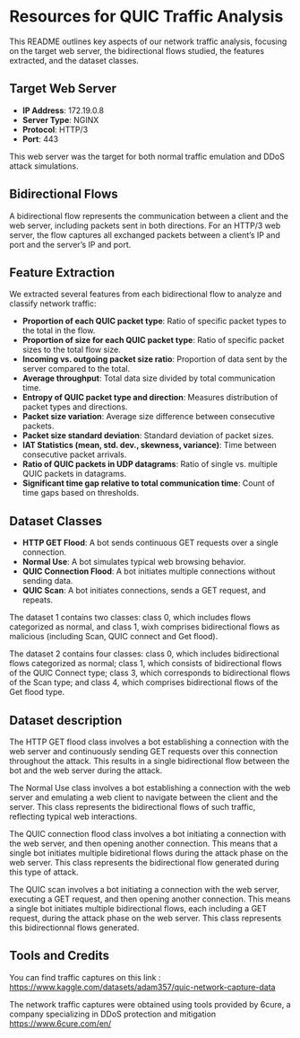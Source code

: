 # Resources for QUIC Traffic Analysis

This README outlines key aspects of our network traffic analysis, focusing on the target web server, the bidirectional flows studied, the features extracted, and the dataset classes.

## Target Web Server

- **IP Address**: 172.19.0.8
- **Server Type**: NGINX
- **Protocol**: HTTP/3
- **Port**: 443

This web server was the target for both normal traffic emulation and DDoS attack simulations.

## Bidirectional Flows

A bidirectional flow represents the communication between a client and the web server, including packets sent in both directions. For an HTTP/3 web server, the flow captures all exchanged packets between a client’s IP and port and the server’s IP and port.

## Feature Extraction

We extracted several features from each bidirectional flow to analyze and classify network traffic:

- **Proportion of each QUIC packet type**: Ratio of specific packet types to the total in the flow.
- **Proportion of size for each QUIC packet type**: Ratio of specific packet sizes to the total flow size.
- **Incoming vs. outgoing packet size ratio**: Proportion of data sent by the server compared to the total.
- **Average throughput**: Total data size divided by total communication time.
- **Entropy of QUIC packet type and direction**: Measures distribution of packet types and directions.
- **Packet size variation**: Average size difference between consecutive packets.
- **Packet size standard deviation**: Standard deviation of packet sizes.
- **IAT Statistics (mean, std. dev., skewness, variance)**: Time between consecutive packet arrivals.
- **Ratio of QUIC packets in UDP datagrams**: Ratio of single vs. multiple QUIC packets in datagrams.
- **Significant time gap relative to total communication time**: Count of time gaps based on thresholds.

## Dataset Classes

- **HTTP GET Flood**: A bot sends continuous GET requests over a single connection.
- **Normal Use**: A bot simulates typical web browsing behavior.
- **QUIC Connection Flood**: A bot initiates multiple connections without sending data.
- **QUIC Scan**: A bot initiates connections, sends a GET request, and repeats.

The dataset 1 contains two classes: class 0, which includes flows categorized as normal, and class 1, wixh comprises bidirectional flows as malicious (including Scan, QUIC connect and Get flood).

The dataset 2 contains four classes: class 0, which includes bidirectional flows categorized as normal; class 1, which consists of bidirectional flows of the QUIC Connect type; class 3, which corresponds to bidirectional flows of the Scan type; and class 4, which comprises bidirectional flows of the Get flood type.


## Dataset description

 The HTTP GET flood class involves a bot establishing a connection with the web server and continuously sending GET requests over this connection throughout the attack. This results in a single bidirectional flow between the bot and the web server during the attack.

 The Normal Use class involves a bot establishing a connection with the web server and emulating a web client to navigate between the client and the server. This class represents the bidirectional flows of such traffic, reflecting typical web interactions.

 The QUIC connection flood class involves a bot initiating a connection with the web server, and then opening another connection. This means that a single bot initiates multiple bidiretional flows during the attack phase on the web server. This class represents the bidirectional flow generated during this type of attack.

 The QUIC scan involves a bot initiating a connection with the web server, executing a GET request, and then opening another connection. This means a single bot initiates multiple bidirectional flows, each including a GET request, during the attack phase on the web server. This class represents this bidirectionnal flows generated. 

## Tools and Credits

You can find traffic captures on this link : 
https://www.kaggle.com/datasets/adam357/quic-network-capture-data

The network traffic captures were obtained using tools provided by 6cure, a company specializing in DDoS protection and mitigation 
https://www.6cure.com/en/

